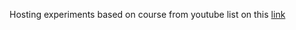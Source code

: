 Hosting experiments based on course from youtube list on this [link](https://www.youtube.com/playlist?list=PLcWfeUsAys2k_xub3mHks85sBHZvg24Jd)